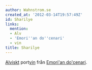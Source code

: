 ```yaml
---
author: Wahnstrom.se
created_at: '2012-03-14T19:57:49Z'
id: Sharilye
links:
  mention:
  - Alv
  - 'Emori''an do''cenari'
  - vin
title: Sharilye
---
```


[Alviskt] port[vin] från [Emori'an do'cenari].

  [Alviskt]: Alv
  [vin]: vin
  [Emori'an do'cenari]: Emorian_docenari